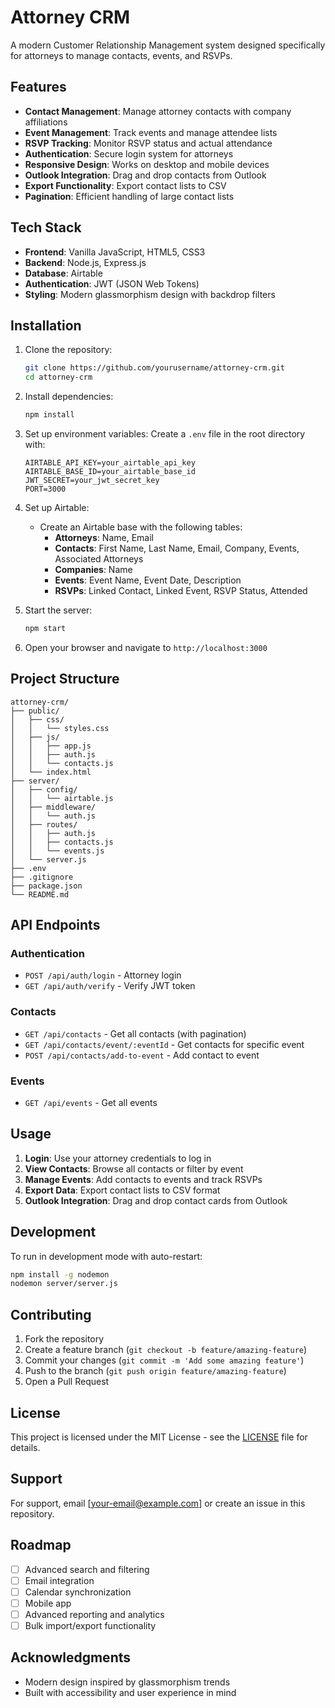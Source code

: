 # Attorney CRM

A modern Customer Relationship Management system designed specifically for attorneys to manage contacts, events, and RSVPs.

## Features

- **Contact Management**: Manage attorney contacts with company affiliations
- **Event Management**: Track events and manage attendee lists
- **RSVP Tracking**: Monitor RSVP status and actual attendance
- **Authentication**: Secure login system for attorneys
- **Responsive Design**: Works on desktop and mobile devices
- **Outlook Integration**: Drag and drop contacts from Outlook
- **Export Functionality**: Export contact lists to CSV
- **Pagination**: Efficient handling of large contact lists

## Tech Stack

- **Frontend**: Vanilla JavaScript, HTML5, CSS3
- **Backend**: Node.js, Express.js
- **Database**: Airtable
- **Authentication**: JWT (JSON Web Tokens)
- **Styling**: Modern glassmorphism design with backdrop filters

## Installation

1. Clone the repository:

   ```bash
   git clone https://github.com/yourusername/attorney-crm.git
   cd attorney-crm
   ```

2. Install dependencies:

   ```bash
   npm install
   ```

3. Set up environment variables:
   Create a `.env` file in the root directory with:

   ```
   AIRTABLE_API_KEY=your_airtable_api_key
   AIRTABLE_BASE_ID=your_airtable_base_id
   JWT_SECRET=your_jwt_secret_key
   PORT=3000
   ```

4. Set up Airtable:

   - Create an Airtable base with the following tables:
     - **Attorneys**: Name, Email
     - **Contacts**: First Name, Last Name, Email, Company, Events, Associated Attorneys
     - **Companies**: Name
     - **Events**: Event Name, Event Date, Description
     - **RSVPs**: Linked Contact, Linked Event, RSVP Status, Attended

5. Start the server:

   ```bash
   npm start
   ```

6. Open your browser and navigate to `http://localhost:3000`

## Project Structure

```
attorney-crm/
├── public/
│   ├── css/
│   │   └── styles.css
│   ├── js/
│   │   ├── app.js
│   │   ├── auth.js
│   │   └── contacts.js
│   └── index.html
├── server/
│   ├── config/
│   │   └── airtable.js
│   ├── middleware/
│   │   └── auth.js
│   ├── routes/
│   │   ├── auth.js
│   │   ├── contacts.js
│   │   └── events.js
│   └── server.js
├── .env
├── .gitignore
├── package.json
└── README.md
```

## API Endpoints

### Authentication

- `POST /api/auth/login` - Attorney login
- `GET /api/auth/verify` - Verify JWT token

### Contacts

- `GET /api/contacts` - Get all contacts (with pagination)
- `GET /api/contacts/event/:eventId` - Get contacts for specific event
- `POST /api/contacts/add-to-event` - Add contact to event

### Events

- `GET /api/events` - Get all events

## Usage

1. **Login**: Use your attorney credentials to log in
2. **View Contacts**: Browse all contacts or filter by event
3. **Manage Events**: Add contacts to events and track RSVPs
4. **Export Data**: Export contact lists to CSV format
5. **Outlook Integration**: Drag and drop contact cards from Outlook

## Development

To run in development mode with auto-restart:

```bash
npm install -g nodemon
nodemon server/server.js
```

## Contributing

1. Fork the repository
2. Create a feature branch (`git checkout -b feature/amazing-feature`)
3. Commit your changes (`git commit -m 'Add some amazing feature'`)
4. Push to the branch (`git push origin feature/amazing-feature`)
5. Open a Pull Request

## License

This project is licensed under the MIT License - see the [LICENSE](LICENSE) file for details.

## Support

For support, email [your-email@example.com] or create an issue in this repository.

## Roadmap

- [ ] Advanced search and filtering
- [ ] Email integration
- [ ] Calendar synchronization
- [ ] Mobile app
- [ ] Advanced reporting and analytics
- [ ] Bulk import/export functionality

## Acknowledgments

- Modern design inspired by glassmorphism trends
- Built with accessibility and user experience in mind
